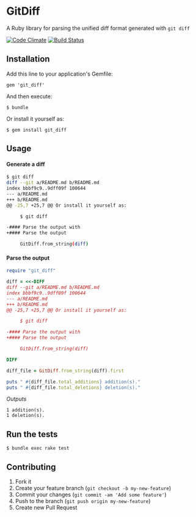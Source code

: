 # GitDiff

A Ruby library for parsing the unified diff format generated with `git diff`

[![Code Climate](https://codeclimate.com/github/anolson/git_diff.png)](https://codeclimate.com/github/anolson/git_diff)
[![Build Status](https://travis-ci.org/anolson/git_diff.png?branch=master)](https://travis-ci.org/anolson/git_diff)

## Installation

Add this line to your application's Gemfile:

    gem 'git_diff'

And then execute:

    $ bundle

Or install it yourself as:

    $ gem install git_diff

## Usage

#### Generate a diff

```sh
$ git diff
diff --git a/README.md b/README.md
index bbbf9c9..9dff09f 100644
--- a/README.md
+++ b/README.md
@@ -25,7 +25,7 @@ Or install it yourself as:

     $ git diff

-#### Parse the output with
+#### Parse the output

     GitDiff.from_string(diff)

```

#### Parse the output

```ruby
require "git_diff"

diff = <<-DIFF
diff --git a/README.md b/README.md
index bbbf9c9..9dff09f 100644
--- a/README.md
+++ b/README.md
@@ -25,7 +25,7 @@ Or install it yourself as:

     $ git diff

-#### Parse the output with
+#### Parse the output

     GitDiff.from_string(diff)

DIFF

diff_file = GitDiff.from_string(diff).first

puts " #{diff_file.total_additions} addition(s)."
puts " #{diff_file.total_deletions} deletion(s)."
```

_Outputs_
```
1 addition(s).
1 deletion(s).
```

## Run the tests

    $ bundle exec rake test

## Contributing

1. Fork it
2. Create your feature branch (`git checkout -b my-new-feature`)
3. Commit your changes (`git commit -am 'Add some feature'`)
4. Push to the branch (`git push origin my-new-feature`)
5. Create new Pull Request
